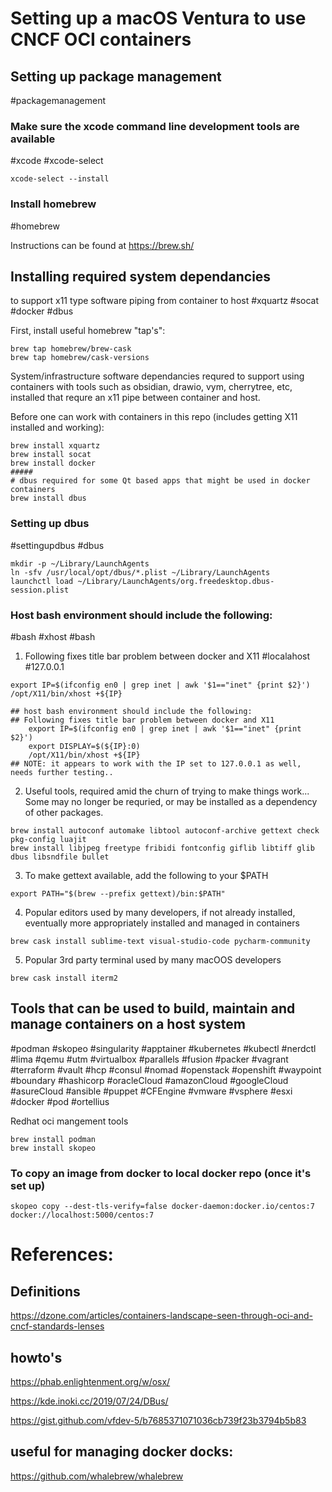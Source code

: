 # Setting up a macOS Ventura to use CNCF OCI containers


## Setting up package management
#packagemanagement

### Make sure the xcode command line development tools are available
#xcode #xcode-select

```
xcode-select --install
```

### Install homebrew
#homebrew

Instructions can be found at https://brew.sh/

## Installing required system dependancies 
to support x11 type software piping from container to host
#xquartz #socat #docker #dbus

First, install useful homebrew "tap's":

```
brew tap homebrew/brew-cask
brew tap homebrew/cask-versions
```

System/infrastructure software dependancies requred to support using containers
with tools such as obsidian, drawio, vym, cherrytree,  etc, installed that 
requre an x11 pipe between container and host.

Before one can work with containers in this repo (includes getting X11 installed and working):
```
brew install xquartz
brew install socat
brew install docker
#####
# dbus required for some Qt based apps that might be used in docker containers
brew install dbus
```

### Setting up dbus
#settingupdbus #dbus

```
mkdir -p ~/Library/LaunchAgents
ln -sfv /usr/local/opt/dbus/*.plist ~/Library/LaunchAgents
launchctl load ~/Library/LaunchAgents/org.freedesktop.dbus-session.plist
```

### Host bash environment should include the following:
#bash #xhost #bash

 1. Following fixes title bar problem between docker and X11
#localahost #127.0.0.1

```
export IP=$(ifconfig en0 | grep inet | awk '$1=="inet" {print $2}')
/opt/X11/bin/xhost +${IP}

## host bash environment should include the following:
## Following fixes title bar problem between docker and X11
    export IP=$(ifconfig en0 | grep inet | awk '$1=="inet" {print $2}')
    export DISPLAY=$(${IP}:0)
    /opt/X11/bin/xhost +${IP}
## NOTE: it appears to work with the IP set to 127.0.0.1 as well, needs further testing..

```

2. Useful tools, required amid the churn of trying to make things work... Some may no longer be requried, or may be installed as a dependency of other packages.

```
brew install autoconf automake libtool autoconf-archive gettext check pkg-config luajit
brew install libjpeg freetype fribidi fontconfig giflib libtiff glib dbus libsndfile bullet
```

3.  To make gettext available, add the following to your $PATH

```
export PATH="$(brew --prefix gettext)/bin:$PATH"
```

4. Popular editors used by many developers, if not already installed, eventually more
appropriately installed and managed in containers

```
brew cask install sublime-text visual-studio-code pycharm-community

```

5. Popular 3rd party terminal used by many macOOS developers

```
brew cask install iterm2
```

## Tools that can be used to build, maintain and manage containers on a host system
#podman #skopeo #singularity #apptainer #kubernetes #kubectl #nerdctl #lima 
#qemu #utm #virtualbox #parallels #fusion #packer #vagrant #terraform
#vault #hcp #consul #nomad #openstack #openshift #waypoint #boundary
#hashicorp #oracleCloud #amazonCloud #googleCloud #asureCloud #ansible
#puppet #CFEngine #vmware #vsphere #esxi #docker #pod #ortellius 

Redhat oci mangement tools

```
brew install podman
brew install skopeo
```

### To copy an image from docker to local docker repo (once it's set up)

```
skopeo copy --dest-tls-verify=false docker-daemon:docker.io/centos:7 docker://localhost:5000/centos:7
```

# References:

## Definitions

https://dzone.com/articles/containers-landscape-seen-through-oci-and-cncf-standards-lenses

## howto's
https://phab.enlightenment.org/w/osx/

https://kde.inoki.cc/2019/07/24/DBus/

https://gist.github.com/vfdev-5/b7685371071036cb739f23b3794b5b83

## useful for managing docker docks:

https://github.com/whalebrew/whalebrew

